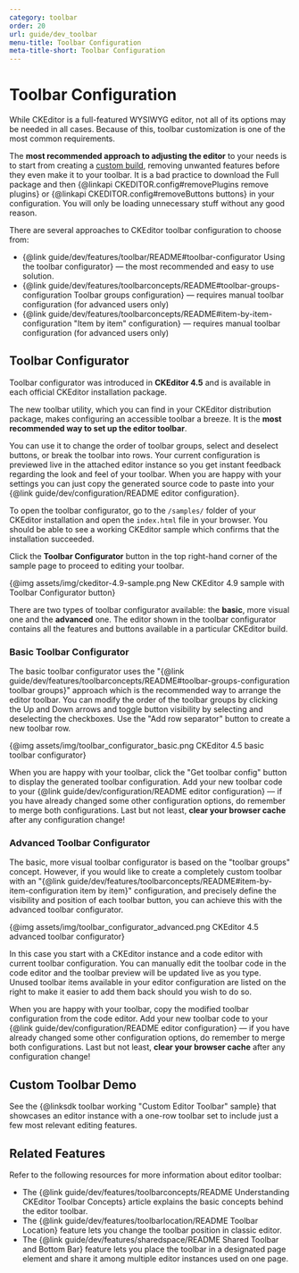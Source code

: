 ```yaml
---
category: toolbar
order: 20
url: guide/dev_toolbar
menu-title: Toolbar Configuration
meta-title-short: Toolbar Configuration
---
```

<!--
Copyright (c) 2003-2018, CKSource - Frederico Knabben. All rights reserved.
For licensing, see LICENSE.md.
-->

# Toolbar Configuration

While CKEditor is a full-featured WYSIWYG editor, not all of its options
may be needed in all cases. Because of this, toolbar customization is
one of the most common requirements.

<info-box hint="">
    The <strong>most recommended approach to adjusting the editor</strong> to your needs is to start from creating a <a href="https://ckeditor.com/cke4/builder">custom build</a>, removing unwanted features before they even make it to your toolbar. It is a bad practice to download the Full package and then {@linkapi CKEDITOR.config#removePlugins remove plugins} or {@linkapi CKEDITOR.config#removeButtons buttons} in your configuration. You will only be loading unnecessary stuff without any good reason.
</info-box>

There are several approaches to CKEditor toolbar configuration to choose from:

 * {@link guide/dev/features/toolbar/README#toolbar-configurator Using the toolbar configurator} &mdash; the most recommended and easy to use solution.
 * {@link guide/dev/features/toolbarconcepts/README#toolbar-groups-configuration Toolbar groups configuration} &mdash; requires manual toolbar configuration (for advanced users only)
 * {@link guide/dev/features/toolbarconcepts/README#item-by-item-configuration "Item by item" configuration} &mdash; requires manual toolbar configuration (for advanced users only)

## Toolbar Configurator

<info-box info="">
    Toolbar configurator was introduced in <strong>CKEditor 4.5</strong> and is available in each official CKEditor installation package.
</info-box>

The new toolbar utility, which you can find in your CKEditor distribution package, makes configuring an accessible toolbar a breeze.
It is the **most recommended way to set up the editor toolbar**.

You can use it to change the order of toolbar groups, select and deselect buttons, or break the toolbar into rows. Your current configuration is previewed live in the attached editor instance so you get instant feedback regarding the look and feel of your toolbar. When you are happy with your settings you can just copy the generated source code to paste into your {@link guide/dev/configuration/README editor configuration}.

To open the toolbar configurator, go to the `/samples/` folder of your CKEditor installation and open the `index.html` file in your browser. You should be able to see a working CKEditor sample which confirms that the installation succeeded.

Click the **Toolbar Configurator** button in the top right-hand corner of the sample page to proceed to editing your toolbar.

{@img assets/img/ckeditor-4.9-sample.png New CKEditor 4.9 sample with Toolbar Configurator button}

There are two types of toolbar configurator available: the **basic**, more visual one and the **advanced** one. The editor shown in the toolbar configurator contains all the features and buttons available in a particular CKEditor build.

### Basic Toolbar Configurator

The basic toolbar configurator uses the "{@link guide/dev/features/toolbarconcepts/README#toolbar-groups-configuration toolbar groups}" approach which is the recommended way to arrange the editor toolbar. You can modify the order of the toolbar groups by clicking the Up and Down arrows and toggle button visibility by selecting and deselecting the checkboxes. Use the "Add row separator" button to create a new toolbar row.

{@img assets/img/toolbar_configurator_basic.png CKEditor 4.5 basic toolbar configurator}

When you are happy with your toolbar, click the "Get toolbar config" button to display the generated toolbar configuration. Add your new toolbar code to your {@link guide/dev/configuration/README editor configuration} &mdash; if you have already changed some other configuration options, do remember to merge both configurations. Last but not least, **clear your browser cache** after any configuration change!

### Advanced Toolbar Configurator

The basic, more visual toolbar configurator is based on the "toolbar groups" concept. However, if you would like to create a completely custom toolbar with an "{@link guide/dev/features/toolbarconcepts/README#item-by-item-configuration item by item}" configuration, and precisely define the visibility and position of each toolbar button, you can achieve this with the advanced toolbar configurator.

{@img assets/img/toolbar_configurator_advanced.png CKEditor 4.5 advanced toolbar configurator}

In this case you start with a CKEditor instance and a code editor with current toolbar configuration. You can manually edit the toolbar code in the code editor and the toolbar preview will be updated live as you type. Unused toolbar items available in your editor configuration are listed on the right to make it easier to add them back should you wish to do so.

When you are happy with your toolbar, copy the modified toolbar configuration from the code editor. Add your new toolbar code to your {@link guide/dev/configuration/README editor configuration} &mdash; if you have already changed some other configuration options, do remember to merge both configurations. Last but not least, **clear your browser cache** after any configuration change!

## Custom Toolbar Demo

See the {@linksdk toolbar working "Custom Editor Toolbar" sample} that showcases an editor instance with a one-row toolbar set to include just a few most relevant editing features.

## Related Features

Refer to the following resources for more information about editor toolbar:

 * The {@link guide/dev/features/toolbarconcepts/README Understanding CKEditor Toolbar Concepts} article explains the basic concepts behind the editor toolbar.
 * The {@link guide/dev/features/toolbarlocation/README Toolbar Location} feature lets you change the toolbar position in classic editor.
 * The {@link guide/dev/features/sharedspace/README Shared Toolbar and Bottom Bar} feature lets you place the toolbar in a designated page element and share it among multiple editor instances used on one page.
